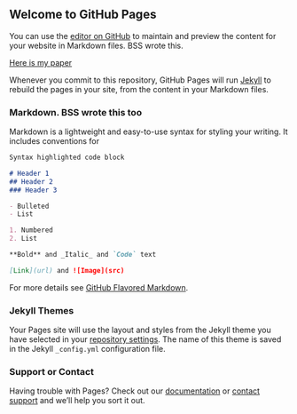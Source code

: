 ## Welcome to GitHub Pages

You can use the [editor on GitHub](https://github.com/balsher-sidhu/example-github-pages-repo2/edit/master/README.md) to maintain and preview the content for your website in Markdown files. BSS wrote this.

[Here is my paper](https://www.sciencedirect.com/science/article/abs/pii/S0305750X19304851 "WD paper")

Whenever you commit to this repository, GitHub Pages will run [Jekyll](https://jekyllrb.com/) to rebuild the pages in your site, from the content in your Markdown files.

### Markdown. BSS wrote this too

Markdown is a lightweight and easy-to-use syntax for styling your writing. It includes conventions for

```markdown
Syntax highlighted code block

# Header 1
## Header 2
### Header 3

- Bulleted
- List

1. Numbered
2. List

**Bold** and _Italic_ and `Code` text

[Link](url) and ![Image](src)
```

For more details see [GitHub Flavored Markdown](https://guides.github.com/features/mastering-markdown/).

### Jekyll Themes

Your Pages site will use the layout and styles from the Jekyll theme you have selected in your [repository settings](https://github.com/balsher-sidhu/example-github-pages-repo2/settings). The name of this theme is saved in the Jekyll `_config.yml` configuration file.

### Support or Contact

Having trouble with Pages? Check out our [documentation](https://help.github.com/categories/github-pages-basics/) or [contact support](https://github.com/contact) and we’ll help you sort it out.
